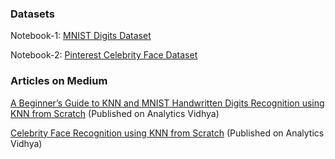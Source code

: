 ### Datasets
Notebook-1:
[MNIST Digits Dataset](http://yann.lecun.com/exdb/mnist/)

Notebook-2:
[Pinterest Celebrity Face Dataset](https://www.kaggle.com/hereisburak/pins-face-recognition/version/1)

### Articles on Medium
[A Beginner’s Guide to KNN and MNIST Handwritten Digits Recognition using KNN from Scratch](https://tp6145.medium.com/a-beginners-guide-to-knn-and-mnist-handwritten-digits-recognition-using-knn-from-scratch-df6fb982748a)
(Published on Analytics Vidhya)

[Celebrity Face Recognition using KNN from Scratch](https://tp6145.medium.com/celebrity-face-recognition-using-knn-from-scratch-76287bdab088)
(Published on Analytics Vidhya)
